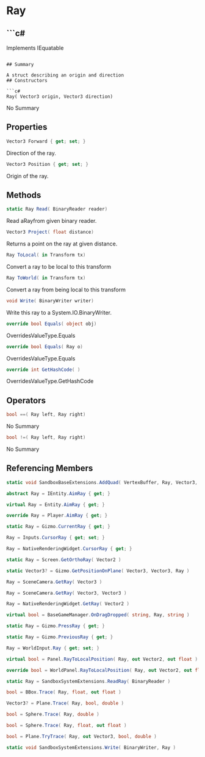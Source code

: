 # Ray

## ```c#
Implements IEquatable<Ray>
```

## Summary

A struct describing an origin and direction
## Constructors

```c#
Ray( Vector3 origin, Vector3 direction) 
```
No Summary
## Properties

```c#
Vector3 Forward { get; set; } 
```
Direction of the ray.
```c#
Vector3 Position { get; set; } 
```
Origin of the ray.
## Methods

```c#
static Ray Read( BinaryReader reader) 
```
Read aRayfrom given binary reader.
```c#
Vector3 Project( float distance) 
```
Returns a point on the ray at given distance.
```c#
Ray ToLocal( in Transform tx) 
```
Convert a ray to be local to this transform
```c#
Ray ToWorld( in Transform tx) 
```
Convert a ray from being local to this transform
```c#
void Write( BinaryWriter writer) 
```
Write this ray to a System.IO.BinaryWriter.
```c#
override bool Equals( object obj) 
```
OverridesValueType.Equals
```c#
override bool Equals( Ray o) 
```
OverridesValueType.Equals
```c#
override int GetHashCode( ) 
```
OverridesValueType.GetHashCode
## Operators

```c#
bool ==( Ray left, Ray right) 
```
No Summary
```c#
bool !=( Ray left, Ray right) 
```
No Summary
## Referencing Members

```c#
static void SandboxBaseExtensions.AddQuad( VertexBuffer, Ray, Vector3, Vector3 ) 
```
```c#
abstract Ray = IEntity.AimRay { get; } 
```
```c#
virtual Ray = Entity.AimRay { get; } 
```
```c#
override Ray = Player.AimRay { get; } 
```
```c#
static Ray = Gizmo.CurrentRay { get; } 
```
```c#
Ray = Inputs.CursorRay { get; set; } 
```
```c#
Ray = NativeRenderingWidget.CursorRay { get; } 
```
```c#
static Ray = Screen.GetOrthoRay( Vector2 ) 
```
```c#
static Vector3? = Gizmo.GetPositionOnPlane( Vector3, Vector3, Ray ) 
```
```c#
Ray = SceneCamera.GetRay( Vector3 ) 
```
```c#
Ray = SceneCamera.GetRay( Vector3, Vector3 ) 
```
```c#
Ray = NativeRenderingWidget.GetRay( Vector2 ) 
```
```c#
virtual bool = BaseGameManager.OnDragDropped( string, Ray, string ) 
```
```c#
static Ray = Gizmo.PressRay { get; } 
```
```c#
static Ray = Gizmo.PreviousRay { get; } 
```
```c#
Ray = WorldInput.Ray { get; set; } 
```
```c#
virtual bool = Panel.RayToLocalPosition( Ray, out Vector2, out float ) 
```
```c#
override bool = WorldPanel.RayToLocalPosition( Ray, out Vector2, out float ) 
```
```c#
static Ray = SandboxSystemExtensions.ReadRay( BinaryReader ) 
```
```c#
bool = BBox.Trace( Ray, float, out float ) 
```
```c#
Vector3? = Plane.Trace( Ray, bool, double ) 
```
```c#
bool = Sphere.Trace( Ray, double ) 
```
```c#
bool = Sphere.Trace( Ray, float, out float ) 
```
```c#
bool = Plane.TryTrace( Ray, out Vector3, bool, double ) 
```
```c#
static void SandboxSystemExtensions.Write( BinaryWriter, Ray ) 
```
